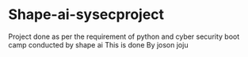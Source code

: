 # Shape-ai-sysecproject
Project done as per the requirement of python and cyber security boot camp conducted by shape ai
This is done By joson joju

